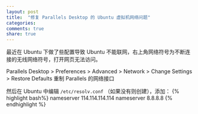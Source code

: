 ```yaml
---
layout: post
title:  "修复 Parallels Desktop 的 Ubuntu 虚拟机网络问题"
categories:
comments: true
share: true
---
```


最近在 Ubuntu 下做了些配置导致 Ubuntu 不能联网，右上角网络符号为不断连接的无线网络符号，打开网页无法访问。

Parallels Desktop > Preferences > Advanced > Network > Change Settings > Restore Defaults 重制 Parallels 的网络接口

然后在 Ubuntu 中编辑 `/etc/resolv.conf` （如果没有则创建），添加：
{% highlight bash%}
nameserver 114.114.114.114
nameserver 8.8.8.8
{% endhighlight %}